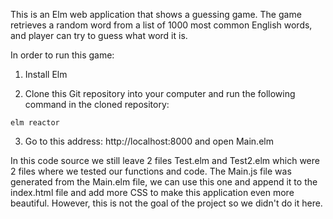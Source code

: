 This is an Elm web application that shows a guessing game. The game retrieves a random word from a list of 1000 most common English words, and player can try to guess what word it is.

In order to run this game:

1. Install Elm
    
2. Clone this Git repository into your computer and run the following command in the cloned repository:
    
```
elm reactor
```


3. Go to this address: http://localhost:8000 and open Main.elm

In this code source we still leave 2 files Test.elm and Test2.elm which were 2 files where we tested our functions and code. The Main.js file was generated from the Main.elm file, we can use this one and append it to the index.html file and add more CSS to make this application even more beautiful. However, this is not the goal of the project so we didn't do it here. 

